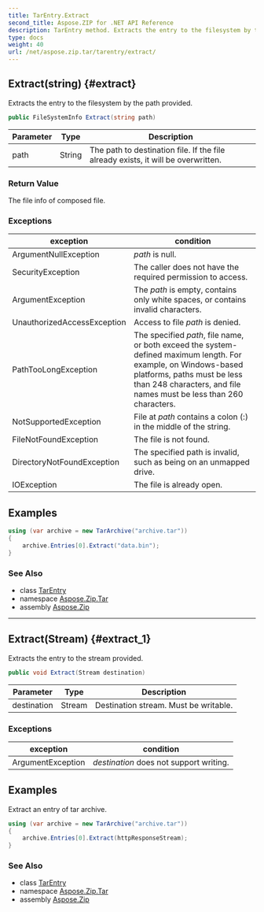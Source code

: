 ```yaml
---
title: TarEntry.Extract
second_title: Aspose.ZIP for .NET API Reference
description: TarEntry method. Extracts the entry to the filesystem by the path provided
type: docs
weight: 40
url: /net/aspose.zip.tar/tarentry/extract/
---
```

## Extract(string) {#extract}

Extracts the entry to the filesystem by the path provided.

```csharp
public FileSystemInfo Extract(string path)
```

| Parameter | Type | Description |
| --- | --- | --- |
| path | String | The path to destination file. If the file already exists, it will be overwritten. |

### Return Value

The file info of composed file.

### Exceptions

| exception | condition |
| --- | --- |
| ArgumentNullException | *path* is null. |
| SecurityException | The caller does not have the required permission to access. |
| ArgumentException | The *path* is empty, contains only white spaces, or contains invalid characters. |
| UnauthorizedAccessException | Access to file *path* is denied. |
| PathTooLongException | The specified *path*, file name, or both exceed the system-defined maximum length. For example, on Windows-based platforms, paths must be less than 248 characters, and file names must be less than 260 characters. |
| NotSupportedException | File at *path* contains a colon (:) in the middle of the string. |
| FileNotFoundException | The file is not found. |
| DirectoryNotFoundException | The specified path is invalid, such as being on an unmapped drive. |
| IOException | The file is already open. |

## Examples

```csharp
using (var archive = new TarArchive("archive.tar"))
{
    archive.Entries[0].Extract("data.bin");
}
```

### See Also

* class [TarEntry](../)
* namespace [Aspose.Zip.Tar](../../tarentry/)
* assembly [Aspose.Zip](../../../)

---

## Extract(Stream) {#extract_1}

Extracts the entry to the stream provided.

```csharp
public void Extract(Stream destination)
```

| Parameter | Type | Description |
| --- | --- | --- |
| destination | Stream | Destination stream. Must be writable. |

### Exceptions

| exception | condition |
| --- | --- |
| ArgumentException | *destination* does not support writing. |

## Examples

Extract an entry of tar archive.

```csharp
using (var archive = new TarArchive("archive.tar"))
{
    archive.Entries[0].Extract(httpResponseStream);
}
```

### See Also

* class [TarEntry](../)
* namespace [Aspose.Zip.Tar](../../tarentry/)
* assembly [Aspose.Zip](../../../)


